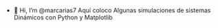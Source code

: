 - 👋 Hi, I’m @marcarias7
Aquí coloco Algunas simulaciones de sistemas Dinámicos
con Python y Matplotlib
